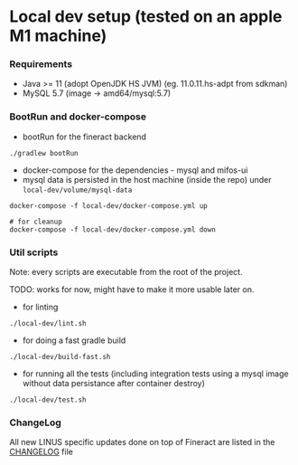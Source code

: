 # Local dev setup (tested on an apple M1 machine)

### Requirements
* Java >= 11 (adopt OpenJDK HS JVM) (eg. 11.0.11.hs-adpt from sdkman)
* MySQL 5.7 (image -> amd64/mysql:5.7)

### BootRun and docker-compose

* bootRun for the fineract backend
```
./gradlew bootRun
```

* docker-compose for the dependencies - mysql and mifos-ui
* mysql data is persisted in the host machine (inside the repo) under `local-dev/volume/mysql-data`
```
docker-compose -f local-dev/docker-compose.yml up

# for cleanup
docker-compose -f local-dev/docker-compose.yml down
```

### Util scripts

Note: every scripts are executable from the root of the project. 

TODO: works for now, might have to make it more usable later on.

- for linting
```
./local-dev/lint.sh
```

- for doing a fast gradle build
```
./local-dev/build-fast.sh
```

- for running all the tests (including integration tests using a mysql image without data persistance after container destroy)
```
./local-dev/test.sh
```

### ChangeLog

All new LINUS specific updates done on top of Fineract are listed in the [CHANGELOG](CHANGELOG.md) file